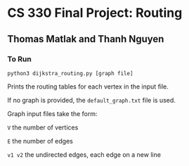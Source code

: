 # CS 330 Final Project: Routing

## Thomas Matlak and Thanh Nguyen

### To Run
`python3 dijkstra_routing.py [graph file]`

Prints the routing tables for each vertex in the input file.

If no graph is provided, the `default_graph.txt` file is used.

Graph input files take the form:

`V` the number of vertices

`E` the number of edges

`v1 v2` the undirected edges, each edge on a new line
